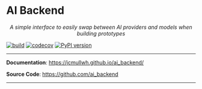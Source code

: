 # AI Backend

<p align="center">
    <em>A simple interface to easily swap between AI providers and models when building prototypes</em>
</p>

[![build](https://github.com/ai_backend/workflows/Build/badge.svg)](https://github.com/ai_backend/actions)
[![codecov](https://codecov.io/github/jcmullwh/ai_backend/branch/main/graph/badge.svg?token=ZOE3PNF04X)](https://codecov.io/github/jcmullwh/ai_backend)
[![PyPI version](https://badge.fury.io/py/ai_backend.svg)](https://badge.fury.io/py/ai_backend)

---

**Documentation**: <a href="https://jcmullwh.github.io/ai_backend/" target="_blank">https://jcmullwh.github.io/ai_backend/</a>

**Source Code**: <a href="https://github.com/ai_backend" target="_blank">https://github.com/ai_backend</a>

---

